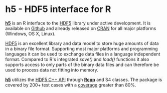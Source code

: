 # h5 - HDF5 interface for R

**[h5](http://cran.r-project.org/web/packages/h5/index.html)** is an R 
interface to the [HDF5](https://www.hdfgroup.org/HDF5) library under active development. It is available on [Github](https://github.com/mannau/h5) and already released on [CRAN](https://cran.r-project.org/web/packages/h5/index.html) for all major platforms (Windows, OS X, Linux). 

[HDF5](https://www.hdfgroup.org/HDF5/) is an excellent library and data model to 
store huge amounts of data in a binary file format. Supporting most major 
platforms and programming languages it can be used to exchange data files in a 
language independent format. Compared to R's integrated *save()* and *load()* 
functions it also supports access to only parts of the binary data files and can
therefore be used to process data not fitting into memory.

**[h5](http://cran.r-project.org/web/packages/h5/index.html)** utilizes the 
[HDF5 C++ API](https://www.hdfgroup.org/HDF5/doc/cpplus_RM/) through 
**[Rcpp](http://cran.r-project.org/web/packages/Rcpp/index.html)** and S4 classes. 
The package is covered by 200+ test cases with a [coverage](https://codecov.io/github/mannau/h5?branch=master) greater than 80%.


